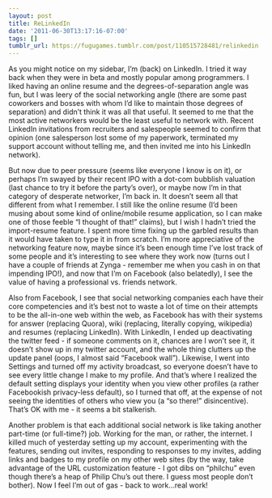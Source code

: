 ```yaml
---
layout: post
title: ReLinkedIn
date: '2011-06-30T13:17:16-07:00'
tags: []
tumblr_url: https://fugugames.tumblr.com/post/110515728481/relinkedin
---
```

As you might notice on my sidebar, I’m (back) on LinkedIn. I tried it way back when they were in beta and mostly popular among programmers. I liked having an online resume and the degrees-of-separation angle was fun, but I was leery of the social networking angle (there are some past coworkers and bosses with whom I’d like to maintain those degrees of separation) and didn’t think it was all that useful. It seemed to me that the most active networkers would be the least useful to network with. Recent LinkedIn invitations from recruiters and salespeople seemed to confirm that opinion (one salesperson lost some of my paperwork, terminated my support account without telling me, and then invited me into his LinkedIn network).

But now due to peer pressure (seems like everyone I know is on it), or perhaps I’m swayed by their recent IPO with a dot-com bubblish valuation (last chance to try it before the party’s over), or maybe now I’m in that category of desperate networker, I’m back in. It doesn’t seem all that different from what I remember. I still like the online resume (I’d been musing about some kind of online/mobile resume application, so I can make one of those feeble “I thought of that!” claims), but I wish I hadn’t tried the import-resume feature. I spent more time fixing up the garbled results than it would have taken to type it in from scratch. I’m more appreciative of the networking feature now, maybe since it’s been enough time I’ve lost track of some people and it’s interesting to see where they work now (turns out I have a couple of friends at Zynga - remember me when you cash in on that impending IPO!), and now that I’m on Facebook (also belatedly), I see the value of having a professional vs. friends network.

Also from Facebook, I see that social networking companies each have their core competencies and it’s best not to waste a lot of time on their attempts to be the all-in-one web within the web, as Facebook has with their systems for answer (replacing Quora), wiki (replacing, literally copying, wikipedia) and resumes (replacing LinkedIn). With LinkedIn, I ended up deactivating the twitter feed - if someone comments on it, chances are I won’t see it, it doesn’t show up in my twitter account, and the whole thing clutters up the update panel (oops, I almost said “Facebook wall”). Likewise, I went into Settings and turned off my activity broadcast, so everyone doesn’t have to see every little change I make to my profile. And that’s where I realized the default setting displays your identity when you view other profiles (a rather Facebookish privacy-less default), so I turned that off, at the expense of not seeing the identities of others who view you (a “so there!” disincentive). That’s OK with me - it seems a bit stalkerish.

Another problem is that each additional social network is like taking another part-time (or full-time?) job. Working for the man, or rather, the internet. I killed much of yesterday setting up my account, experimenting with the features, sending out invites, responding to responses to my invites, adding links and badges to my profile on my other web sites (by the way, take advantage of the URL customization feature - I got dibs on “philchu” even though there’s a heap of Philip Chu’s out there. I guess most people don’t bother). Now I feel I’m out of gas - back to work…real work!

